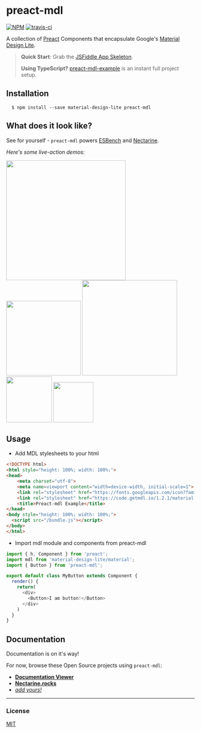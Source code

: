 # preact-mdl

[![NPM](http://img.shields.io/npm/v/preact-mdl.svg)](https://www.npmjs.com/package/preact-mdl)
[![travis-ci](https://travis-ci.org/developit/preact-mdl.svg?branch=master)](https://travis-ci.org/developit/preact-mdl)

A collection of [Preact] Components that encapsulate Google's [Material Design Lite].

> **Quick Start**: Grab the [JSFiddle App Skeleton](https://jsfiddle.net/developit/weq28uq3/).
>
> **Using TypeScript?** [preact-mdl-example](https://github.com/tbekolay/preact-mdl-example) is an instant full project setup.

## Installation

      $ npm install --save material-design-lite preact-mdl

## What does it look like?

See for yourself - `preact-mdl` powers [ESBench](http://esbench.com) and [Nectarine](http://nectarine.rocks).

_Here's some live-action demos:_

<img src="https://i.gyazo.com/d6db6fedde6734bcc8450a4c16611704.gif" width="319" />
<img src="https://i.gyazo.com/892ba9ed1e0c43bd024078d650c01ce4.gif" width="199" />

<img src="https://i.gyazo.com/352cc02ba18a811ee36a8a4837688023.gif" width="254" />
<img src="https://i.imgur.com/I6RDmBm.gif" width="122" />
<img src="https://i.gyazo.com/70724d88b290ff47c793cf6f9ddc13f1.gif" width="107" />

## Usage

* Add MDL stylesheets to your html
```html 
<!DOCTYPE html>
<html style="height: 100%; width: 100%;">
<head>
    <meta charset="utf-8">
    <meta name=viewport content="width=device-width, initial-scale=1">
    <link rel="stylesheet" href="https://fonts.googleapis.com/icon?family=Material+Icons">
    <link rel="stylesheet" href="https://code.getmdl.io/1.2.1/material.indigo-pink.min.css">
    <title>Preact-mdl Example</title>
</head>
<body style="height: 100%; width: 100%;">
  <script src="/bundle.js"></script>
</body>
</html>
```

* Import mdl module and components from preact-mdl

```JavaScript
import { h, Component } from 'preact';
import mdl from 'material-design-lite/material';
import { Button } from 'preact-mdl';

export default class MyButton extends Component {
  render() {
    return(
      <div>
        <Button>I am button!</Button>
      </div>
    )
  }
}

```

## Documentation

Documentation is on it's way!

For now, browse these Open Source projects using `preact-mdl`:

- **[Documentation Viewer](https://github.com/developit/documentation-viewer/)**
- **[Nectarine.rocks](https://github.com/developit/nectarine.rocks/)**
- _[add yours!](https://github.com/developit/preact-mdl/issues)_


---


### License

[MIT]


[Material Design Lite]: http://www.getmdl.io
[Preact]: https://github.com/developit/preact
[MIT]: http://choosealicense.com/licenses/mit/
